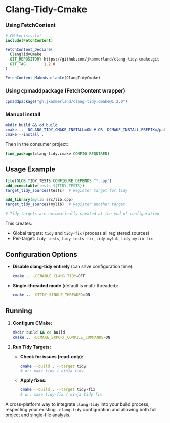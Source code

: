 # Clang-Tidy-Cmake

### Using FetchContent
```cmake
# CMakeLists.txt
include(FetchContent)

FetchContent_Declare(
  ClangTidyCmake
  GIT_REPOSITORY https://github.com/jkammerland/clang-tidy.cmake.git
  GIT_TAG        1.2.0
)

FetchContent_MakeAvailable(ClangTidyCmake)
```

### Using cpmaddpackage (FetchContent wrapper)
```cmake
cpmaddpackage("gh:jkammerland/clang-tidy.cmake@1.2.0")
```

### Manual install

```cmake
mkdir build && cd build
cmake .. -DCLANG_TIDY_CMAKE_INSTALL=ON # OR -DCMAKE_INSTALL_PREFIX=/path/to/install
cmake --install .
```

Then in the consumer project:

```cmake
find_package(clang-tidy.cmake CONFIG REQUIRED)
```

## Usage Example

```cmake
file(GLOB TIDY_TESTS CONFIGURE_DEPENDS "*.cpp")
add_executable(tests ${TIDY_TESTS})
target_tidy_sources(tests)  # Register target for tidy

add_library(mylib src/lib.cpp)
target_tidy_sources(mylib)  # Register another target

# Tidy targets are automatically created at the end of configuration
```

This creates:
- Global targets: `tidy` and `tidy-fix` (process all registered sources)
- Per-target: `tidy-tests`, `tidy-tests-fix`, `tidy-mylib`, `tidy-mylib-fix`

## Configuration Options

*   **Disable clang-tidy entirely** (can save configuration time):
    ```bash
    cmake .. -DENABLE_CLANG_TIDY=OFF
    ```
*   **Single-threaded mode** (default is multi-threaded):
    ```bash
    cmake .. -DTIDY_SINGLE_THREADED=ON
    ```

## Running

1.  **Configure CMake:**
    ```bash
    mkdir build && cd build
    cmake .. -DCMAKE_EXPORT_COMPILE_COMMANDS=ON
    ```

2.  **Run Tidy Targets:**
    *   **Check for issues (read-only):**
        ```bash
        cmake --build . --target tidy
        # or: make tidy / ninja tidy
        ```
    *   **Apply fixes:**
        ```bash
        cmake --build . --target tidy-fix
        # or: make tidy-fix / ninja tidy-fix
        ```

A cross-platform way to integrate `clang-tidy` into your build process, respecting your existing `.clang-tidy` configuration and allowing both full project and single-file analysis.
